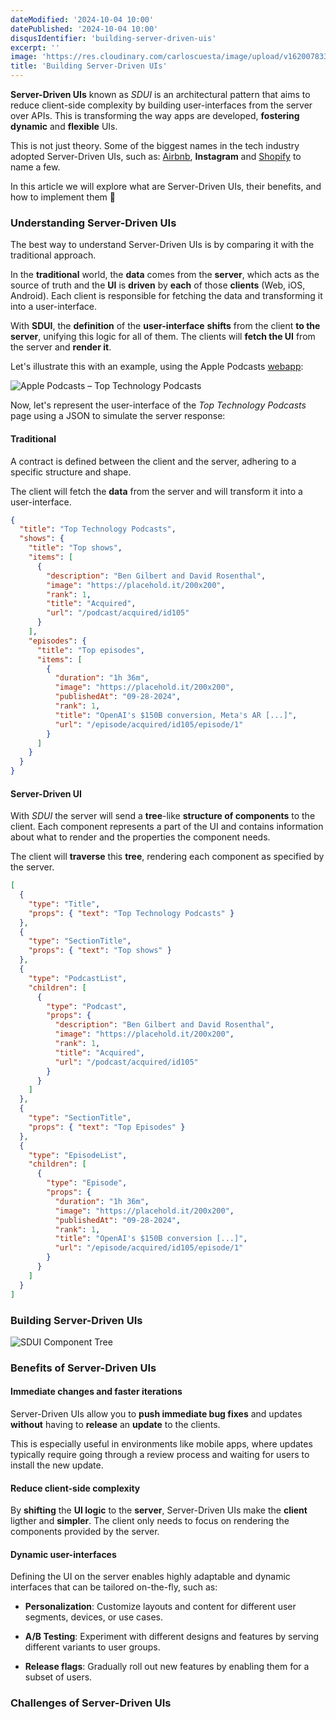 ```yaml
---
dateModified: '2024-10-04 10:00'
datePublished: '2024-10-04 10:00'
disqusIdentifier: 'building-server-driven-uis'
excerpt: ''
image: 'https://res.cloudinary.com/carloscuesta/image/upload/v1620078331/blog-featured-images/composing-uis-with-fsm.png'
title: 'Building Server-Driven UIs'
---
```


**Server-Driven UIs** known as _SDUI_ is an architectural pattern that aims to reduce client-side complexity by building user-interfaces from the server over APIs. This is transforming the way apps are developed, **fostering dynamic** and **flexible** UIs.

This is not just theory. Some of the biggest names in the tech industry adopted Server-Driven UIs, such as: [Airbnb](https://medium.com/airbnb-engineering/a-deep-dive-into-airbnbs-server-driven-ui-system-842244c5f5), **Instagram** and [Shopify](https://shopify.engineering/server-driven-ui-in-shop-app) to name a few.

In this article we will explore what are Server-Driven UIs, their benefits, and how to implement them 🙏

### Understanding Server-Driven UIs

The best way to understand Server-Driven UIs is by comparing it with the traditional approach.

In the **traditional** world, the **data** comes from the **server**, which acts as the source of truth and the **UI** is **driven** by **each** of those **clients** (Web, iOS, Android). Each client is responsible for fetching the data and transforming it into a user-interface.

With **SDUI**, the **definition** of the **user-interface** **shifts** from the client **to the server**, unifying this logic for all of them. The clients will **fetch the UI** from the server and **render it**.

Let's illustrate this with an example, using the Apple Podcasts [webapp](https://podcasts.apple.com/us/charts?genre=1318):

![Apple Podcasts – Top Technology Podcasts](https://res.cloudinary.com/carloscuesta/image/upload/v1727631184/building-sdui-podcasts.jpg)

Now, let's represent the user-interface of the _Top Technology Podcasts_ page using a JSON to simulate the server response:

#### Traditional

A contract is defined between the client and the server, adhering to a specific structure and shape.

The client will fetch the **data** from the server and will transform it into a user-interface.

```json
{
  "title": "Top Technology Podcasts",
  "shows": {
    "title": "Top shows",
    "items": [
      {
        "description": "Ben Gilbert and David Rosenthal",
        "image": "https://placehold.it/200x200",
        "rank": 1,
        "title": "Acquired",
        "url": "/podcast/acquired/id105"
      }
    ],
    "episodes": {
      "title": "Top episodes",
      "items": [
        {
          "duration": "1h 36m",
          "image": "https://placehold.it/200x200",
          "publishedAt": "09-28-2024",
          "rank": 1,
          "title": "OpenAI's $150B conversion, Meta's AR [...]",
          "url": "/episode/acquired/id105/episode/1"
        }
      ]
    }
  }
}
```

#### Server-Driven UI

With _SDUI_ the server will send a **tree**-like **structure of components** to the client. Each component represents a part of the UI and contains information about what to render and the properties the component needs.

The client will **traverse** this **tree**, rendering each component as specified by the server.

```json
[
  {
    "type": "Title",
    "props": { "text": "Top Technology Podcasts" }
  },
  {
    "type": "SectionTitle",
    "props": { "text": "Top shows" }
  },
  {
    "type": "PodcastList",
    "children": [
      {
        "type": "Podcast",
        "props": {
          "description": "Ben Gilbert and David Rosenthal",
          "image": "https://placehold.it/200x200",
          "rank": 1,
          "title": "Acquired",
          "url": "/podcast/acquired/id105"
        }
      }
    ]
  },
  {
    "type": "SectionTitle",
    "props": { "text": "Top Episodes" }
  },
  {
    "type": "EpisodeList",
    "children": [
      {
        "type": "Episode",
        "props": {
          "duration": "1h 36m",
          "image": "https://placehold.it/200x200",
          "publishedAt": "09-28-2024",
          "rank": 1,
          "title": "OpenAI's $150B conversion [...]",
          "url": "/episode/acquired/id105/episode/1"
        }
      }
    ]
  }
]
```

### Building Server-Driven UIs

![SDUI Component Tree](https://res.cloudinary.com/carloscuesta/image/upload/v1727786653/building-sdui-tree.jpg)

### Benefits of Server-Driven UIs

#### Immediate changes and faster iterations

Server-Driven UIs allow you to **push immediate bug fixes** and updates **without** having to **release** an **update** to the clients.

This is especially useful in environments like mobile apps, where updates typically require going through a review process and waiting for users to install the new update.

#### Reduce client-side complexity

By **shifting** the **UI logic** to the **server**, Server-Driven UIs make the **client** ligther and **simpler**. The client only needs to focus on rendering the components provided by the server.

#### Dynamic user-interfaces

Defining the UI on the server enables highly adaptable and dynamic interfaces that can be tailored on-the-fly, such as:

- **Personalization**: Customize layouts and content for different user segments, devices, or use cases.

- **A/B Testing**: Experiment with different designs and features by serving different variants to user groups.

- **Release flags**: Gradually roll out new features by enabling them for a subset of users.

### Challenges of Server-Driven UIs
